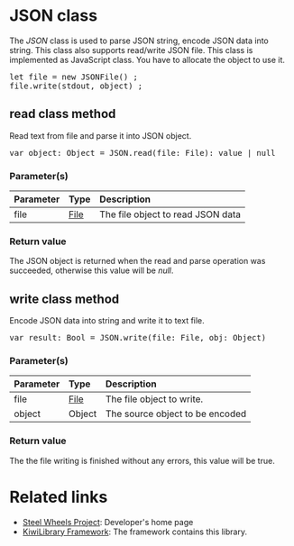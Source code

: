 # JSON class
The *JSON* class is used to parse JSON string, encode JSON data into string. This class also supports read/write JSON file.
This class is implemented as JavaScript class.
You have to allocate the object to use it.

<pre>
let file = new JSONFile() ;
file.write(stdout, object) ;
</pre>

## read class method
Read text from file and parse it into JSON object.
<pre>
var object: Object = JSON.read(file: File): value | null
</pre>
### Parameter(s)
|Parameter    |Type   |Description                    |
|:---         |:---   |:---                           |
|file         |[File](./File.md) |The file object to read JSON data|
### Return value
The JSON object is returned when the read and parse operation was succeeded, otherwise this value will be *null*.

## write class method
Encode JSON data into string and write it to text file.
<pre>
var result: Bool = JSON.write(file: File, obj: Object)
</pre>

### Parameter(s)
|Parameter    |Type   |Description                    |
|:---         |:---   |:---                           |
|file         |[File](./File.md) |The file object to write.|
|object       |Object |The source object to be encoded |
### Return value
The the file writing is finished without any errors, this value will be true.

# Related links
* [Steel Wheels Project](https://gitlab.com/steewheels/project/-/blob/main/README.md): Developer's home page
* [KiwiLibrary Framework](https://gitlab.com/steewheels/kiwiscript/-/blob/main/KiwiLibrary/README.md): The framework contains this library.


